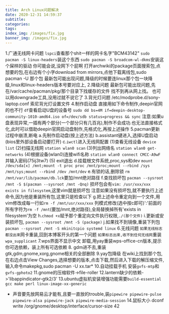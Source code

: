 ```yaml
---
title: Arch Linux问题解决
date: 2020-12-31 14:59:37
subtitle:
categories:
tags:
index_img: /images/fix.jpg
banner_img: /images/fix.jpg
---
```

1.广通无线网卡问题
`lspci`查看那个shit一样的网卡名字"BCM43142"
`sudo pacman -S linux-headers`装这个东西
`sudo pacman -S broadcom-wl-dkms`安装这个屎样的驱动
你可能会说,没网下个屁啊
打开archwiki的package页面搜索包,点想要的包,在右边有个小字download from mirrors,点他下载离线包,sudo pacman -U 那个包
最新包可能出现问题,降级的时候要连linux那个包一块降级,linux和linux-headers版本号要对应上,
2.降级问题
最新包可能出现问题,先在/var/cache/pacman/pkg/那个目录下找缓存的文件
找不到再从网上找。
也可以用downgrade工具,没用过就不说它了
3.背光灯问题
/etc/modprobe.d/sony-laptop.conf 索尼背光灯设置文件
4.制作启动盘
直接用如下命令制作,deepin官网的也不行
`df`查看启动U盘的设备号
`sudo dd bs=4M if=deepin-desktop-community-1010-amd64.iso of=/dev/sdb status=progress && sync`
注意:如果u盘表现异常,一插有两个部分(一个部分只有几百兆),制作不会成功.也无法直接格式化,此时可以借助deepin官网启动盘制作,先格式化,再按上述操作
5.pacman更新过程中崩溃,断电
a.先制作启动盘(按上述方法)
b.assistant键进入,选择U盘启动(bios里外部设备启动要打开)
c.`iwctl`进入无线网配置
(1)查看无线设备
`device list`
(2)扫描无线网
`station wlan0 scan`
(3)列出网络名
`station wlan0 get-networks`
(4)根据设备(wlan0)连接wifi名称
`station wlan0 connect CMCC-A9wF`并输入密码(75ij3tw7)
(5)
exit退出
d.挂载根文件系统,proc,sys和dev
`mount /dev/sda[x] /mnt;mount -t proc proc /mnt/proc;mount --rbind /sys /mnt/sys;mount --rbind /dev /mnt/dev`
e.有锁的话,删除锁
`rm /mnt/var/lib/pacman/db.lck`要加/mnt绝对路径
f.查找损坏包
`pacman --sysroot /mnt -S $(pacman --sysroot /mnt -Qnq)`
损坏包会有`vim: /usr/xxx/xxx exists in filesystem`,这里vim就是损坏包
注意如果没有损坏包,就不要执行上述命令,因为他是重装所有包,这里只是检查以下
g.把上述命令重定向到一个文件,用vim修改成每一行如`rm -f /mnt/usr/xxx/xxx`
列模式修改(选中按c即可)':'前面的所有字符为`rm -f /mnt`(要加/mnt,绝对路径),全局替换掉所有'exists in filesystem'为空
h.`chmod +x`赋予那个重定向文件执行权限,`./(那个文件)`
i.更新或安装损坏包,
`pacman --sysroot /mnt -S (package)`
j.如果找不到镜像,重装下列包
`pacman --sysroot /mnt -S mkinitcpio systemd linux`
6.无线问题
`如果无线标志都没出来`网卡重装,回到本博客开头的第一个问题
`如果标志出来,收不到任何无线网`重装`wpa_supplicant`
7.wps界面不显示中文
卸载,用yay重装wps-office-cn版本,提示你可选依赖，装上所有可选依赖
8.
gdm进不去,重装gtk,gdm,gnome,xorg,gnome相关的全部删除
9.yay包降级
在wiki上找到那个包,在右边点击View Changes,选择想要的版本,点击下载,然后进入下载的解压缩文件,输入命令makepkg,sudo pacman -U xx.tar*
10.自动挂载手机
安装`gvfs-mtp`和`gvfs-gphoto2`
11.gnome的压缩软件->file-roller
12.lantern缺少的依赖->'libappindicator-gtk2/3'
13.ubuntu虚拟机安装增强功能需要`build-essential gcc make perl linux-image-xx-generic`
- 声音要先放网易云才能有,且要一直放的trouble,装`pipewire pipewire-pulse pipewire-alsa pipewire-jack pipewire-media-session`
14.鼠标大小
dconf write /org/gnome/desktop/interface/cursor-size 42
